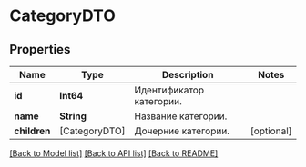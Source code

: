 # CategoryDTO

## Properties
Name | Type | Description | Notes
------------ | ------------- | ------------- | -------------
**id** | **Int64** | Идентификатор категории. | 
**name** | **String** | Название категории. | 
**children** | [CategoryDTO] | Дочерние категории. | [optional] 

[[Back to Model list]](../README.md#documentation-for-models) [[Back to API list]](../README.md#documentation-for-api-endpoints) [[Back to README]](../README.md)


